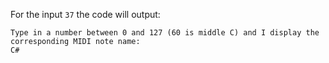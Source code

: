 For the input `37` the code will output:
```text
Type in a number between 0 and 127 (60 is middle C) and I display the corresponding MIDI note name:
C#
```
